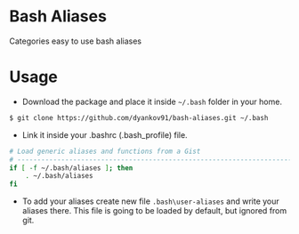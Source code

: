 # Bash Aliases 
Categories easy to use bash aliases

# Usage

* Download the package and place it inside `~/.bash` folder in your home.

```bash
$ git clone https://github.com/dyankov91/bash-aliases.git ~/.bash
```

* Link it inside your .bashrc (.bash_profile) file.

```bash
# Load generic aliases and functions from a Gist
# -------------------------------------------------------------------------------------
if [ -f ~/.bash/aliases ]; then
    . ~/.bash/aliases
fi
```

* To add your aliases create new file `.bash\user-aliases` and write your aliases there. This file  is going to be loaded by default, but ignored from git.
